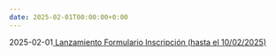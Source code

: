 ```yaml
---
date: 2025-02-01T00:00:00+0:00
---
```

2025-02-01[ Lanzamiento Formulario Inscripción (hasta el 10/02/2025)](https://forms.gle/HDX7NqEngs5bE826A) 


